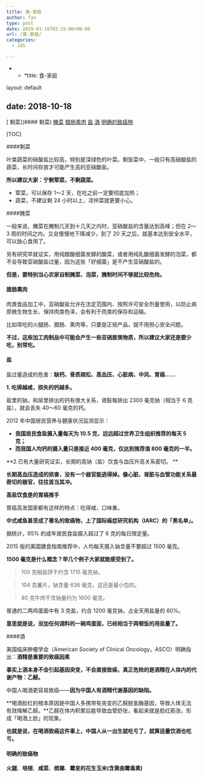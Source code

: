 ```yaml
---
title: 食-家庭
author: fan
type: post
date: 2019-01-16T03:15:00+00:00
url: /食-家庭/
categories:
  - iOS

---
```

* * *title: 食-家庭


  
layout: default</p> 

## date: 2018-10-18

\[ 剩菜\](#### 剩菜) [腌菜][1] [腊肠熏肉][2] [盐][3] [酒][4] [明确的致癌物][5]
  
[TOC]
  
####剩菜
  
叶类蔬菜的硝酸盐比较高，特别是深绿色的叶菜。剩饭菜中，一般只有高硝酸盐的蔬菜，长时间存放才可能产生高的亚硝酸盐。
   
**所以建议大家：宁剩荤菜，不剩蔬菜。**

  * 荤菜，可以保存 1～2 天，在吃之前一定要彻底加热；
  * 蔬菜，不建议剩 24 小时以上，凉拌菜就更要小心。

####腌菜
  
一般来说，腌菜在腌制几天到十几天之内时，亚硝酸盐的含量达到高峰；但在 2～3 周的时间之内，又会慢慢地下降减少，到了 20 天之后，就基本达到安全水平，可以放心食用了。
  
另有研究早就证实，用纯醋酸细菌发酵的酸菜，或者用纯乳酸细菌发酵的泡菜，都不会导致亚硝酸盐过量，因为这些「好细菌」是不产生亚硝酸盐的。
  
**但是，要特别当心农家自制腌菜、泡菜，腌制时间不够就比较危险。**

#### 腊肠熏肉

肉类食品加工中，亚硝酸盐允许在法定范围内、按照许可安全剂量使用，以防止病原微生物生长、保持肉类色泽，会有利于肉类的保存和运输。
  
比如常吃的火腿肠、腊肠、熏肉等，只要是正规产品，就不用担心安全问题。
  
**不过，这些加工肉制品中可能会产生一些亚硝胺类物质，所以建议大家还是要少吃，别常吃。**

#### 盐

盐过量造成的危害：**缺钙、骨质疏松、高血压、心脏病、中风、胃癌……**
  
**1. 吃得越咸，损失的钙越多。**
  
盐里的钠，和尿里排出的钙有很大关系，肾脏每排出 2300 毫克钠（相当于 6 克盐），就会丢失 40～60 毫克的钙。
  
2012 年中国居民营养与健康状况监测显示：

  * **我国居民食盐摄入量每天为 10.5 克，远远超过世界卫生组织推荐的每天 5 克；**
  * **而我国人均钙的摄入量只是接近 400 毫克，仅达到推荐值 800 毫克的一半。**

\*\*2.已有大量研究证实，长期的高钠（盐）饮食与血压升高关系密切。 \*\*
  
**长期高血压造成的损害，没有一个器官能逃得掉。像心脏、肾脏与血管功能关系最密切的器官，往往首当其冲。**
  
**高盐饮食是的胃癌推手**
  
胃癌高发国家都有这样的特点：吃得咸，口味重。
  
**中式咸鱼甚至成了著名的致癌物，上了国际癌症研究机构（IARC）的「黑名单」。**
  
据统计，65% 的成年居民食盐摄入超过了 6 克的每日限定量。
  
2015 版的美国膳食指南推荐中，人均每天摄入钠含量不要超过 1500 毫克。
  
**1500 毫克是什么概念？举几个例子大家就能感受到了。**

> 100 克椒盐饼干约含 1715 毫克钠。
    
> 104 克薯片，钠含量 636 毫克，这还是最小包的。
    
> 80 克牛肉干含钠量约为 1600 毫克。 

普通的二两鸡蛋面中有 3 克盐，约合 1200 毫克钠，占全天用盐量的 60%。
  
**意思就是说，没加任何调料的一碗鸡蛋面，已经相当于两顿饭的用盐量了。**
  
####酒
  
美国临床肿瘤学会（American Society of Clinical Oncology，ASCO）明确指出：**酒精是重要的致癌因素**
  
**事实上酒本身不会引起基因突变，不会直接致癌，真正危险的是酒精在人体内的代谢产物：乙醛。**
  
中国人喝酒更容易致癌——**因为中国人有酒精代谢基因的缺陷。**
  
**喝酒脸红的根本原因是中国人多携带有突变的乙醛脱氢酶基因，导致人体无法有效降解乙醛。**乙醛在体内积累后能导致血管舒张，看起来就是脸红筋涨，形成「喝酒上脸」的现象。
  
**也就是说，在喝酒致癌这件事上，中国人从一出生就吃亏了，就算适量饮酒也吃亏。**

#### 明确的致癌物

**火腿**、**培根**、**咸菜**、**槟榔**、**霉变的花生玉米(含黄曲霉毒素)**

 [1]: ####腌菜
 [2]: ####腊肠熏肉
 [3]: ####盐
 [4]: ####酒
 [5]: ####明确的致癌物